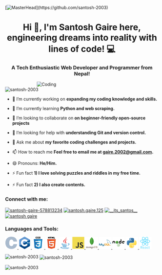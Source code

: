 [![MasterHead]([https://www.wingstechsolutions.com/wp-content/uploads/2022/03/full-stack-development.gif](https://media.giphy.com/media/v1.Y2lkPTc5MGI3NjExMWhjejl0ZHIzaWh5NnBlb2ZvN2luMWx0NHJ5eHNxa2tlY2l4c3IwMSZlcD12MV9naWZzX3NlYXJjaCZjdD1n/fmkYSBlJt3XjNF6p9c/giphy.gif))](https://github.com/santosh-2003)
<h1 align="center">Hi 👋, I'm Santosh Gaire here, engineering dreams into reality with lines of code! 💻</h1>
<h3 align="center">A Tech Enthusiastic Web Developer and Programmer from Nepal!</h3>
<img align="right" alt="Coding" width="400" src="https://camo.githubusercontent.com/5ddf73ad3a205111cf8c686f687fc216c2946a75005718c8da5b837ad9de78c9/68747470733a2f2f7468756d62732e6766796361742e636f6d2f4576696c4e657874446576696c666973682d736d616c6c2e676966" />

<p align="left"> <img src="https://komarev.com/ghpvc/?username=santosh-2003&label=Profile%20views&color=0e75b6&style=flat" alt="santosh-2003" /> </p>

- 🔭 I’m currently working on **expanding my coding knowledge and skills.**

- 🌱 I’m currently learning **Python and web scraping.**

- 👯 I’m looking to collaborate on **on beginner-friendly open-source projects**

- 🤝 I’m looking for help with **understanding Git and version control.**

- 💬 Ask me about **my favorite coding challenges and projects.**

- 📫 How to reach me **Feel free to email me at gaire.2002@gmail.com.**

- 😄 Pronouns: **He/Him.**

- ⚡ Fun fact **1) I love solving puzzles and riddles in my free time.**
  
- ⚡ Fun fact **2) I also create contents.**


<h3 align="left">Connect with me:</h3>
<p align="left">
<a href="https://linkedin.com/in/santosh-gaire-578813234" target="blank"><img align="center" src="https://raw.githubusercontent.com/rahuldkjain/github-profile-readme-generator/master/src/images/icons/Social/linked-in-alt.svg" alt="santosh-gaire-578813234" height="30" width="40" /></a>
<a href="https://fb.com/santosh.gaire.125" target="blank"><img align="center" src="https://raw.githubusercontent.com/rahuldkjain/github-profile-readme-generator/master/src/images/icons/Social/facebook.svg" alt="santosh.gaire.125" height="30" width="40" /></a>
<a href="https://instagram.com/__its_santos__" target="blank"><img align="center" src="https://raw.githubusercontent.com/rahuldkjain/github-profile-readme-generator/master/src/images/icons/Social/instagram.svg" alt="__its_santos__" height="30" width="40" /></a>
<a href="https://www.youtube.com/c/santosh gaire" target="blank"><img align="center" src="https://raw.githubusercontent.com/rahuldkjain/github-profile-readme-generator/master/src/images/icons/Social/youtube.svg" alt="santosh gaire" height="30" width="40" /></a>
</p>

<h3 align="left">Languages and Tools:</h3>
<p align="left"> <a href="https://www.cprogramming.com/" target="_blank" rel="noreferrer"> <img src="https://raw.githubusercontent.com/devicons/devicon/master/icons/c/c-original.svg" alt="c" width="40" height="40"/> </a> <a href="https://www.w3schools.com/cpp/" target="_blank" rel="noreferrer"> <img src="https://raw.githubusercontent.com/devicons/devicon/master/icons/cplusplus/cplusplus-original.svg" alt="cplusplus" width="40" height="40"/> </a> <a href="https://www.w3schools.com/css/" target="_blank" rel="noreferrer"> <img src="https://raw.githubusercontent.com/devicons/devicon/master/icons/css3/css3-original-wordmark.svg" alt="css3" width="40" height="40"/> </a> <a href="https://www.w3.org/html/" target="_blank" rel="noreferrer"> <img src="https://raw.githubusercontent.com/devicons/devicon/master/icons/html5/html5-original-wordmark.svg" alt="html5" width="40" height="40"/> </a> <a href="https://www.java.com" target="_blank" rel="noreferrer"> <img src="https://raw.githubusercontent.com/devicons/devicon/master/icons/java/java-original.svg" alt="java" width="40" height="40"/> </a> <a href="https://developer.mozilla.org/en-US/docs/Web/JavaScript" target="_blank" rel="noreferrer"> <img src="https://raw.githubusercontent.com/devicons/devicon/master/icons/javascript/javascript-original.svg" alt="javascript" width="40" height="40"/> </a> <a href="https://www.mongodb.com/" target="_blank" rel="noreferrer"> <img src="https://raw.githubusercontent.com/devicons/devicon/master/icons/mongodb/mongodb-original-wordmark.svg" alt="mongodb" width="40" height="40"/> </a> <a href="https://www.mysql.com/" target="_blank" rel="noreferrer"> <img src="https://raw.githubusercontent.com/devicons/devicon/master/icons/mysql/mysql-original-wordmark.svg" alt="mysql" width="40" height="40"/> </a> <a href="https://nodejs.org" target="_blank" rel="noreferrer"> <img src="https://raw.githubusercontent.com/devicons/devicon/master/icons/nodejs/nodejs-original-wordmark.svg" alt="nodejs" width="40" height="40"/> </a> <a href="https://www.python.org" target="_blank" rel="noreferrer"> <img src="https://raw.githubusercontent.com/devicons/devicon/master/icons/python/python-original.svg" alt="python" width="40" height="40"/> </a> <a href="https://reactjs.org/" target="_blank" rel="noreferrer"> <img src="https://raw.githubusercontent.com/devicons/devicon/master/icons/react/react-original-wordmark.svg" alt="react" width="40" height="40"/> </a> </p>

<p><img align="left" src="https://github-readme-stats.vercel.app/api/top-langs?username=santosh-2003&show_icons=true&locale=en&layout=compact" alt="santosh-2003" /></p>

<p>&nbsp;<img align="center" src="https://github-readme-stats.vercel.app/api?username=santosh-2003&show_icons=true&locale=en" alt="santosh-2003" /></p>

<p><img align="center" src="https://github-readme-streak-stats.herokuapp.com/?user=santosh-2003&" alt="santosh-2003" /></p>
